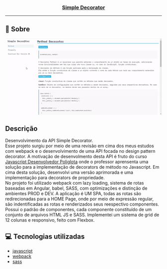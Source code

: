 <h3 align="center">
  <a href="https://cahmoraes.github.io/simple-decorator-examples/" target="_blank">Simple Decorator</a>
</h3>

---

## :rocket: Sobre

<img src="https://github.com/Cahmoraes/simple-decorator-examples/blob/main/src/assets/examples/sd-example.gif" alt="Simple Decorator">

## Descrição
Desenvolvimento da API Simple Decorator.<br>
Esse projeto surgiu por meio de uma revisão em cima dos meus estudos com webpack e o desenvolvimento de uma API focada no design pattern decorator.
A motivação de desenvolmento desta API é fruto do curso [Javascript Desenvolvedor Poliglota](https://www.alura.com.br/curso-online-javascript-desenvolvedor-poliglota) onde o professor aprensenta uma solução para a implementação de decorators de método no Javascript. Em cima desta solução, desenvolvi uma versão aprimorada e uma implementação para decorators de propriedade.<br>
No projeto foi utilizado webpack com lazy loading, sistema de rotas baseadas em Angular, babel, SASS, com optimizações e distinção de ambientes PROD e DEV.
A aplicação é UM SPA, todas as rotas são redirecionadas para a HOME Page, onde por meio de expressão regular, são indentificadas as rotas e renderizados seus reespectivo componentes.<br>
Possui o padrão de componentes, cada componente constituído de um conjunto de arquivos HTML JS e SASS.
Implementei um sistema de grid de 12 colunas e responsivo, feito com Flexbox.


## :computer: Tecnologias utilizadas

- [javascript](https://developer.mozilla.org/pt-BR/docs/Web/JavaScript)
- [webpack](https://webpack.js.org/)
- [sass](https://sass-lang.com/)
